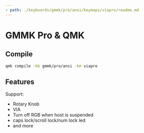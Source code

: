 ```yaml
---
- path: ./keyboards/gmmk/pro/ansi/keymaps/viapro/readme.md
---
```

# GMMK Pro & QMK
## Compile
```sh
qmk compile -kb gmmk/pro/ansi -km viapro
```
## Features
Support:
- Rotary Knob
- VIA
- Turn off RGB when host is suspended
- caps lock/scroll lock/num lock led
- and more